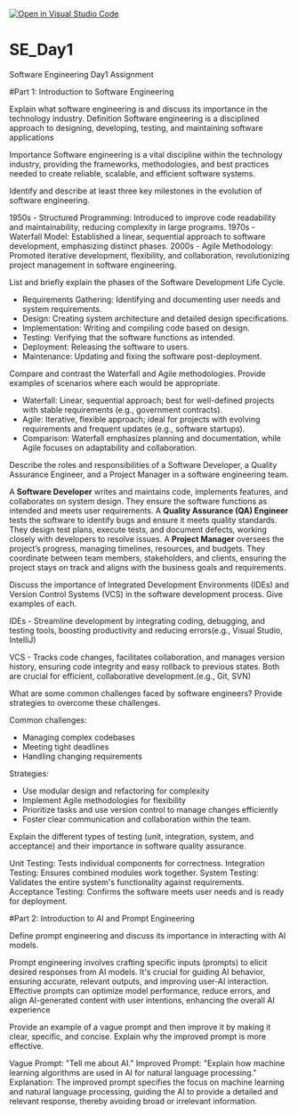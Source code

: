 [![Open in Visual Studio Code](https://classroom.github.com/assets/open-in-vscode-2e0aaae1b6195c2367325f4f02e2d04e9abb55f0b24a779b69b11b9e10269abc.svg)](https://classroom.github.com/online_ide?assignment_repo_id=15532800&assignment_repo_type=AssignmentRepo)
# SE_Day1
Software Engineering Day1 Assignment

#Part 1: Introduction to Software Engineering

Explain what software engineering is and discuss its importance in the technology industry.
Definition
Software engineering is a disciplined approach to designing, developing, testing, and maintaining software applications

Importance
Software engineering is a vital discipline within the technology industry, providing the frameworks, methodologies, and best practices needed to create reliable, scalable, and efficient software systems. 

Identify and describe at least three key milestones in the evolution of software engineering.

 1950s - Structured Programming: Introduced to improve code readability and maintainability, reducing complexity in large programs.
 1970s - Waterfall Model: Established a linear, sequential approach to software development, emphasizing distinct phases.
 2000s - Agile Methodology: Promoted iterative development, flexibility, and collaboration, revolutionizing project management in software engineering.

List and briefly explain the phases of the Software Development Life Cycle.

- Requirements Gathering: Identifying and documenting user needs and system requirements.
- Design: Creating system architecture and detailed design specifications.
- Implementation: Writing and compiling code based on design.
- Testing: Verifying that the software functions as intended.
- Deployment: Releasing the software to users.
- Maintenance: Updating and fixing the software post-deployment.

Compare and contrast the Waterfall and Agile methodologies. Provide examples of scenarios where each would be appropriate.

- Waterfall: Linear, sequential approach; best for well-defined projects with stable requirements (e.g., government contracts).
- Agile: Iterative, flexible approach; ideal for projects with evolving requirements and frequent updates (e.g., software startups).
- Comparison: Waterfall emphasizes planning and documentation, while Agile focuses on adaptability and collaboration.

Describe the roles and responsibilities of a Software Developer, a Quality Assurance Engineer, and a Project Manager in a software engineering team.

A **Software Developer** writes and maintains code, implements features, and collaborates on system design. They ensure the software functions as intended and meets user requirements.
A **Quality Assurance (QA) Engineer** tests the software to identify bugs and ensure it meets quality standards. They design test plans, execute tests, and document defects, working closely with developers to resolve issues.
A **Project Manager** oversees the project’s progress, managing timelines, resources, and budgets. They coordinate between team members, stakeholders, and clients, ensuring the project stays on track and aligns with the business goals and requirements.

Discuss the importance of Integrated Development Environments (IDEs) and Version Control Systems (VCS) in the software development process. Give examples of each.

IDEs - Streamline development by integrating coding, debugging, and testing tools, boosting productivity and reducing errors(e.g., Visual Studio, IntelliJ) 

VCS - Tracks code changes, facilitates collaboration, and manages version history, ensuring code integrity and easy rollback to previous states. Both are crucial for efficient, collaborative development.(e.g., Git, SVN)

What are some common challenges faced by software engineers? Provide strategies to overcome these challenges.

Common challenges:
- Managing complex codebases
- Meeting tight deadlines
- Handling changing requirements
  
Strategies:
- Use modular design and refactoring for complexity
- Implement Agile methodologies for flexibility
- Prioritize tasks and use version control to manage changes efficiently
- Foster clear communication and collaboration within the team.

Explain the different types of testing (unit, integration, system, and acceptance) and their importance in software quality assurance.

Unit Testing: Tests individual components for correctness.
Integration Testing: Ensures combined modules work together.
System Testing: Validates the entire system's functionality against requirements.
Acceptance Testing: Confirms the software meets user needs and is ready for deployment.

#Part 2: Introduction to AI and Prompt Engineering


Define prompt engineering and discuss its importance in interacting with AI models.

Prompt engineering involves crafting specific inputs (prompts) to elicit desired responses from AI models. It's crucial for guiding AI behavior, ensuring accurate, relevant outputs, and improving user-AI interaction. Effective prompts can optimize model performance, reduce errors, and align AI-generated content with user intentions, enhancing the overall AI experience

Provide an example of a vague prompt and then improve it by making it clear, specific, and concise. Explain why the improved prompt is more effective.

Vague Prompt: "Tell me about AI."
Improved Prompt: "Explain how machine learning algorithms are used in AI for natural language processing."
Explanation: The improved prompt specifies the focus on machine learning and natural language processing, guiding the AI to provide a detailed and relevant response, thereby avoiding broad or irrelevant information.

